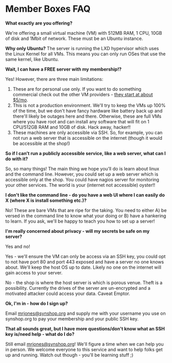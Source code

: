 # Member Boxes FAQ

**What exactly are you offering?** 

We're offering a small virtual machine (VM) with 512MB RAM, 1 CPU, 10GB of disk and 1Mbit of network.  These must be an Ubuntu instance.  

**Why only Ubuntu?** 
The server is running the LXD hypervisor which uses the Linux Kernel for all VMs.  This means you can only run OSes that use the same kernel, like Ubuntu.  

**Wait, I can have a FREE server with my membership!?**  

Yes!  However, there are three main limitations:

1. These are for personal use only. If you want to do something commercial check out the other VM providers - [they start at about $5/mo](https://www.digitalocean.com/pricing/ ).
1. This is not a production environment.  We'll try to keep the VMs up 100% of the time, but we don't have fancy hardware like battery back up and there'll likely be outages here and there. Otherwise, these are full VMs where you have root and can install any software that will fit on 1 CPU/512GB RAM and 10GB of disk.  Hack away, hacker!!
1. These machines are only accessible via SSH.  So, for example, you can not run a web server that is accessible on the internet (though it would be accessible at the shop!)

**So if I can’t run a publicly accessible service, like a web server, what can I do with it?**
  
So, so many things!  The main thing we hope you’ll do is learn about linux and the command line.  However, you could set up a web server which is accessible only at the shop.  You could have nagios server for monitoring your other services.  The world is your (internet not accessible) oyster!!

**I don't like the command line - do you have a web UI where I can easily do X (where X is install something etc.)?**

No!  These are bare VMs that are ripe for the taking.  You need to either A) be versed in the command line to know what your doing or B) have a hankering to learn.  If you ask, we'll be happy to teach you how to set up a server!

**I'm really concerned about privacy - will my secrets be safe on my server?** 

Yes and no!

Yes - we'll ensure the VM can only be access via an SSH key, you could opt to not have port 80 and port 443 exposed and have a server no one knows about.  We'll keep the host OS up to date.  Likely no one on the internet will gain access to your server.

No - the shop is where the host server is which is porous venue.  Theft is a possibility. Currently the drives of the server are un-encrypted and a motivated attacker could access your data. Caveat Emptor.

**Ok, I'm in - how do I sign up?** 

Email mrjones@synshop.org and supply me with your username you use on synshop.org to pay your membership and your public SSH key.

**That all sounds great, but I have more questions/don't know what an SSH key is/need help - what do I do?**

Still email mrjones@synshop.org!  We'll figure a time when we can help you in person.  We welcome everyone to this service and want to help folks get up and running. Watch out though - you'll be learning stuff ;)
